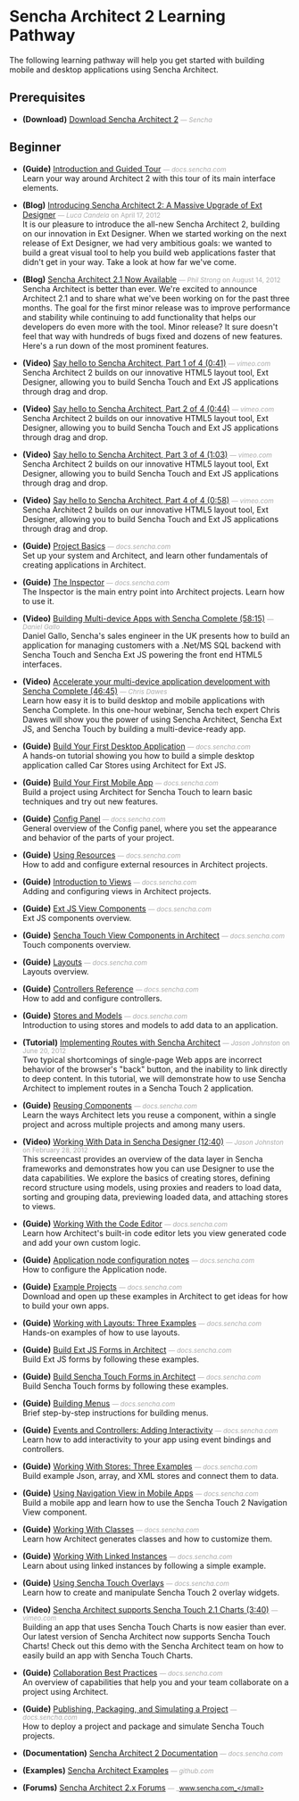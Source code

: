 # Sencha Architect 2 Learning Pathway
The following learning pathway will help you get started with building mobile and desktop applications using Sencha Architect.


## Prerequisites

- **(Download)** [Download Sencha Architect 2](http://www.sencha.com/products/architect/download/) <small style='color:#aaa;'>&mdash; _Sencha_</small>  
    

## Beginner

- **(Guide)** [Introduction and Guided Tour](http://docs.sencha.com/architect/2/#!/guide/intro) <small style='color:#aaa;'>&mdash; _docs.sencha.com_</small>  
    Learn your way around Architect 2 with this tour of its main interface elements.

- **(Blog)** [Introducing Sencha Architect 2: A Massive Upgrade of Ext Designer](http://www.sencha.com/blog/sencha-architect-html5-app-builder-for-touch-and-ext-js/) <small style='color:#aaa;'>&mdash; _Luca Candela_ on April 17, 2012</small>  
    It is our pleasure to introduce the all-new Sencha Architect 2, building on our innovation in Ext Designer. When we started working on the next release of Ext Designer, we had very ambitious goals: we wanted to build a great visual tool to help you build web applications faster that didn't get in your way. Take a look at how far we've come.

- **(Blog)** [Sencha Architect 2.1 Now Available](http://www.sencha.com/blog/sencha-architect-2-1/) <small style='color:#aaa;'>&mdash; _Phil Strong_ on August 14, 2012</small>  
    Sencha Architect is better than ever. We're excited to announce Architect 2.1 and to share what we've been working on for the past three months. The goal for the first minor release was to improve performance and stability while continuing to add functionality that helps our developers do even more with the tool. Minor release? It sure doesn't feel that way with hundreds of bugs fixed and dozens of new features. Here's a run down of the most prominent features.

- **(Video)** [Say hello to Sencha Architect, Part 1 of 4 (0:41)](http://vimeo.com/40504820) <small style='color:#aaa;'>&mdash; _vimeo.com_</small>  
    Sencha Architect 2 builds on our innovative HTML5 layout tool, Ext Designer, allowing you to build Sencha Touch and Ext JS applications through drag and drop.

- **(Video)** [Say hello to Sencha Architect, Part 2 of 4 (0:44)](http://vimeo.com/40499741) <small style='color:#aaa;'>&mdash; _vimeo.com_</small>  
    Sencha Architect 2 builds on our innovative HTML5 layout tool, Ext Designer, allowing you to build Sencha Touch and Ext JS applications through drag and drop.

- **(Video)** [Say hello to Sencha Architect, Part 3 of 4 (1:03)](http://vimeo.com/40500373) <small style='color:#aaa;'>&mdash; _vimeo.com_</small>  
    Sencha Architect 2 builds on our innovative HTML5 layout tool, Ext Designer, allowing you to build Sencha Touch and Ext JS applications through drag and drop.

- **(Video)** [Say hello to Sencha Architect, Part 4 of 4 (0:58)](http://vimeo.com/40500092) <small style='color:#aaa;'>&mdash; _vimeo.com_</small>  
    Sencha Architect 2 builds on our innovative HTML5 layout tool, Ext Designer, allowing you to build Sencha Touch and Ext JS applications through drag and drop.

- **(Guide)** [Project Basics](http://docs.sencha.com/architect/2/#!/guide/project_basics) <small style='color:#aaa;'>&mdash; _docs.sencha.com_</small>  
    Set up your system and Architect, and learn other fundamentals of creating applications in Architect.

- **(Guide)** [The Inspector](http://docs.sencha.com/architect/2/#!/guide/project_inspector) <small style='color:#aaa;'>&mdash; _docs.sencha.com_</small>  
    The Inspector is the main entry point into Architect projects. Learn how to use it.

- **(Video)** [Building Multi-device Apps with Sencha Complete (58:15)](http://vimeo.com/52871577) <small style='color:#aaa;'>&mdash; _Daniel Gallo_</small>  
    Daniel Gallo, Sencha's sales engineer in the UK presents how to build an application for managing customers with a .Net/MS SQL backend with Sencha Touch and Sencha Ext JS powering the front end HTML5 interfaces.

- **(Video)** [Accelerate your multi-device application development with Sencha Complete (46:45)](http://vimeo.com/54618369) <small style='color:#aaa;'>&mdash; _Chris Dawes_</small>  
    Learn how easy it is to build desktop and mobile applications with Sencha Complete. In this one-hour webinar, Sencha tech expert Chris Dawes will show you the power of using Sencha Architect, Sencha Ext JS, and Sencha Touch by building a multi-device-ready app.

- **(Guide)** [Build Your First Desktop Application](http://docs.sencha.com/architect/2/#!/guide/first_desktop_app) <small style='color:#aaa;'>&mdash; _docs.sencha.com_</small>  
    A hands-on tutorial showing you how to build a simple desktop application called Car Stores using Architect for Ext JS.

- **(Guide)** [Build Your First Mobile App](http://docs.sencha.com/architect/2/#!/guide/first_mobile_app) <small style='color:#aaa;'>&mdash; _docs.sencha.com_</small>  
    Build a project using Architect for Sencha Touch to learn basic techniques and try out new features.

- **(Guide)** [Config Panel](http://docs.sencha.com/architect/2/#!/guide/config_panel) <small style='color:#aaa;'>&mdash; _docs.sencha.com_</small>  
    General overview of the Config panel, where you set the appearance and behavior of the parts of your project.

- **(Guide)** [Using Resources](http://docs.sencha.com/architect/2/#!/guide/resources) <small style='color:#aaa;'>&mdash; _docs.sencha.com_</small>  
    How to add and configure external resources in Architect projects.

- **(Guide)** [Introduction to Views](http://docs.sencha.com/architect/2/#!/guide/views_intro) <small style='color:#aaa;'>&mdash; _docs.sencha.com_</small>  
    Adding and configuring views in Architect projects.

- **(Guide)** [Ext JS View Components](http://docs.sencha.com/architect/2/#!/guide/views_extjscomp) <small style='color:#aaa;'>&mdash; _docs.sencha.com_</small>  
    Ext JS components overview.

- **(Guide)** [Sencha Touch View Components in Architect](http://docs.sencha.com/architect/2/#!/guide/views_touchcomp) <small style='color:#aaa;'>&mdash; _docs.sencha.com_</small>  
    Touch components overview.

- **(Guide)** [Layouts](http://docs.sencha.com/architect/2/#!/guide/views_layouts) <small style='color:#aaa;'>&mdash; _docs.sencha.com_</small>  
    Layouts overview.

- **(Guide)** [Controllers Reference](http://docs.sencha.com/architect/2/#!/guide/controllers) <small style='color:#aaa;'>&mdash; _docs.sencha.com_</small>  
    How to add and configure controllers.

- **(Guide)** [Stores and Models](http://docs.sencha.com/architect/2/#!/guide/stores_models) <small style='color:#aaa;'>&mdash; _docs.sencha.com_</small>  
    Introduction to using stores and models to add data to an application.

- **(Tutorial)** [Implementing Routes with Sencha Architect](http://www.sencha.com/learn/implementing-routes-with-sencha-architect/) <small style='color:#aaa;'>&mdash; _Jason Johnston_ on June 20, 2012</small>  
    Two typical shortcomings of single-page Web apps are incorrect behavior of the browser's "back" button, and the inability to link directly to deep content. In this tutorial, we will demonstrate how to use Sencha Architect to implement routes in a Sencha Touch 2 application.

- **(Guide)** [Reusing Components](http://docs.sencha.com/architect/2/#!/guide/reusing_components) <small style='color:#aaa;'>&mdash; _docs.sencha.com_</small>  
    Learn the ways Architect lets you reuse a component, within a single project and across multiple projects and among many users.

- **(Video)** [Working With Data in Sencha Designer (12:40)](http://www.sencha.com/learn/working-with-data-in-sencha-designer/) <small style='color:#aaa;'>&mdash; _Jason Johnston_ on February 28, 2012</small>  
    This screencast provides an overview of the data layer in Sencha frameworks and demonstrates how you can use Designer to use the data capabilities. We explore the basics of creating stores, defining record structure using models, using proxies and readers to load data, sorting and grouping data, previewing loaded data, and attaching stores to views.

- **(Guide)** [Working With the Code Editor](http://docs.sencha.com/architect/2/#!/guide/custom_code) <small style='color:#aaa;'>&mdash; _docs.sencha.com_</small>  
    Learn how Architect's built-in code editor lets you view generated code and add your own custom logic.

- **(Guide)** [Application node configuration notes](http://docs.sencha.com/architect/2/#!/guide/application_node) <small style='color:#aaa;'>&mdash; _docs.sencha.com_</small>  
    How to configure the Application node.

- **(Guide)** [Example Projects](http://docs.sencha.com/architect/2/#!/guide/examples) <small style='color:#aaa;'>&mdash; _docs.sencha.com_</small>  
    Download and open up these examples in Architect to get ideas for how to build your own apps.

- **(Guide)** [Working with Layouts: Three Examples](http://docs.sencha.com/architect/2/#!/guide/views_layoutexamples) <small style='color:#aaa;'>&mdash; _docs.sencha.com_</small>  
    Hands-on examples of how to use layouts.

- **(Guide)** [Build Ext JS Forms in Architect](http://docs.sencha.com/architect/2/#!/guide/views_forms_extjs) <small style='color:#aaa;'>&mdash; _docs.sencha.com_</small>  
    Build Ext JS forms by following these examples.

- **(Guide)** [Build Sencha Touch Forms in Architect](http://docs.sencha.com/architect/2/#!/guide/views_forms_touch) <small style='color:#aaa;'>&mdash; _docs.sencha.com_</small>  
    Build Sencha Touch forms by following these examples.

- **(Guide)** [Building Menus](http://docs.sencha.com/architect/2/#!/guide/views_buildmenu) <small style='color:#aaa;'>&mdash; _docs.sencha.com_</small>  
    Brief step-by-step instructions for building menus.

- **(Guide)** [Events and Controllers: Adding Interactivity](http://docs.sencha.com/architect/2/#!/guide/interactivity) <small style='color:#aaa;'>&mdash; _docs.sencha.com_</small>  
    Learn how to add interactivity to your app using event bindings and controllers.

- **(Guide)** [Working With Stores: Three Examples](http://docs.sencha.com/architect/2/#!/guide/stores_examples) <small style='color:#aaa;'>&mdash; _docs.sencha.com_</small>  
    Build example Json, array, and XML stores and connect them to data.

- **(Guide)** [Using Navigation View in Mobile Apps](http://docs.sencha.com/architect/2/#!/guide/navigationview) <small style='color:#aaa;'>&mdash; _docs.sencha.com_</small>  
    Build a mobile app and learn how to use the Sencha Touch 2 Navigation View component.

- **(Guide)** [Working With Classes](http://docs.sencha.com/architect/2/#!/guide/classes) <small style='color:#aaa;'>&mdash; _docs.sencha.com_</small>  
    Learn how Architect generates classes and how to customize them.

- **(Guide)** [Working With Linked Instances](http://docs.sencha.com/architect/2/#!/guide/linked_instances) <small style='color:#aaa;'>&mdash; _docs.sencha.com_</small>  
    Learn about using linked instances by following a simple example.

- **(Guide)** [Using Sencha Touch Overlays](http://docs.sencha.com/architect/2/#!/guide/touch_overlays) <small style='color:#aaa;'>&mdash; _docs.sencha.com_</small>  
    Learn how to create and manipulate Sencha Touch 2 overlay widgets.

- **(Video)** [Sencha Architect supports Sencha Touch 2.1 Charts (3:40)](http://vimeo.com/52875480) <small style='color:#aaa;'>&mdash; _vimeo.com_</small>  
    Building an app that uses Sencha Touch Charts is now easier than ever. Our latest version of Sencha Architect now supports Sencha Touch Charts! Check out this demo with the Sencha Architect team on how to easily build an app with Sencha Touch Charts.

- **(Guide)** [Collaboration Best Practices](http://docs.sencha.com/architect/2/#!/guide/collaboration) <small style='color:#aaa;'>&mdash; _docs.sencha.com_</small>  
    An overview of capabilities that help you and your team collaborate on a project using Architect.

- **(Guide)** [Publishing, Packaging, and Simulating a Project](http://docs.sencha.com/architect/2/#!/guide/deploy) <small style='color:#aaa;'>&mdash; _docs.sencha.com_</small>  
    How to deploy a project and package and simulate Sencha Touch projects.

- **(Documentation)** [Sencha Architect 2 Documentation](http://docs.sencha.com/architect/2/) <small style='color:#aaa;'>&mdash; _docs.sencha.com_</small>  
    
- **(Examples)** [Sencha Architect Examples](https://github.com/SenchaArchitect) <small style='color:#aaa;'>&mdash; _github.com_</small>  
    
- **(Forums)** [Sencha Architect 2.x Forums](http://www.sencha.com/forum/forumdisplay.php?99-Sencha-Architect-Forums-2.x) <small style='color:#aaa;'>&mdash; _www.sencha.com_</small>  
    

